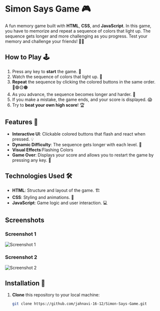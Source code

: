 # Simon Says Game 🎮

A fun memory game built with **HTML**, **CSS**, and **JavaScript**. In this game, you have to memorize and repeat a sequence of colors that light up. The sequence gets longer and more challenging as you progress. Test your memory and challenge your friends! 🧠✨

## How to Play 🕹️

1. Press any key to **start** the game. 🎉
2. Watch the sequence of colors that light up. 🌈
3. **Repeat** the sequence by clicking the colored buttons in the same order. 🔵🟢🟡🟠
4. As you advance, the sequence becomes longer and harder. 💪
5. If you make a mistake, the game ends, and your score is displayed. 😱
6. Try to **beat your own high score**! 🏆

## Features 🌟

- **Interactive UI**: Clickable colored buttons that flash and react when pressed. 💡
- **Dynamic Difficulty**: The sequence gets longer with each level. 🚀
- **Visual Effects**:Flashing Colors 
- **Game Over**: Displays your score and allows you to restart the game by pressing any key. 🎯

## Technologies Used 🛠️

- **HTML**: Structure and layout of the game. 🏗️
- **CSS**: Styling and animations. 🎨
- **JavaScript**: Game logic and user interaction. 💻


## Screenshots

### Screenshot 1
![Screenshot 1](Simonsay/ScreenShot%201.png)

### Screenshot 2
![Screenshot 2](Simonsay/ScreenShot%202.png)



## Installation 🚀

1. **Clone** this repository to your local machine:

   ```bash
   git clone https://github.com/jahnavi-16-12/Simon-Says-Game.git
